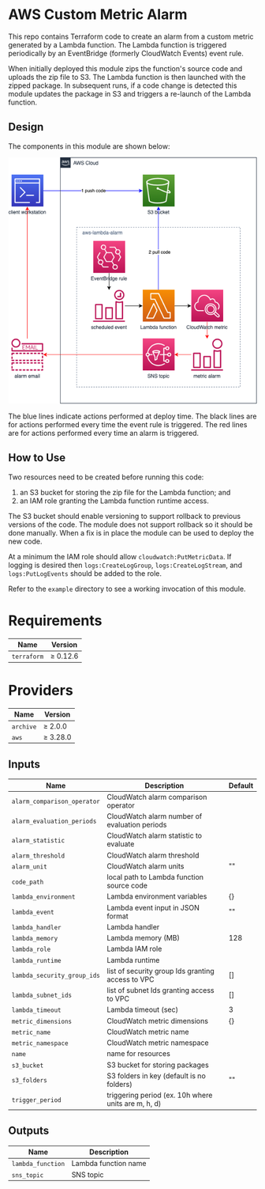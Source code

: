 # AWS Custom Metric Alarm

This repo contains Terraform code to create an alarm from a custom metric
generated by a Lambda function. The Lambda function is triggered periodically
by an EventBridge (formerly CloudWatch Events) event rule.

When initially deployed this module zips the function's source code and uploads
the zip file to S3. The Lambda function is then launched with the zipped
package. In subsequent runs, if a code change is detected this module updates
the package in S3 and triggers a re-launch of the Lambda function.

## Design

The components in this module are shown below:

![layout](https://raw.githubusercontent.com/conrad-mukai/terraform-aws-lambda-alarm/master/draw.io/aws-lambda-alarm.png)

The blue lines indicate actions performed at deploy time. The black lines are
for actions performed every time the event rule is triggered. The red lines are
for actions performed every time an alarm is triggered.

## How to Use

Two resources need to be created before running this code:
1. an S3 bucket for storing the zip file for the Lambda function; and
1. an IAM role granting the Lambda function runtime access.

The S3 bucket should enable versioning to support rollback to previous versions
of the code. The module does not support rollback so it should be done
manually. When a fix is in place the module can be used to deploy the new code.

At a minimum the IAM role should allow `cloudwatch:PutMetricData`. If logging
is desired then `logs:CreateLogGroup`, `logs:CreateLogStream`, and
`logs:PutLogEvents` should be added to the role.

Refer to the `example` directory to see a working invocation of this module.

# Requirements

| Name | Version |
| ---- | ------- |
| `terraform` | &ge; 0.12.6 |

# Providers

| Name | Version |
| ---- | ------- |
| `archive` | &ge; 2.0.0 |
| `aws` | &ge; 3.28.0 |

## Inputs

| Name | Description | Default |
| ---- | ----------- | ------- |
| `alarm_comparison_operator` | CloudWatch alarm comparison operator | |
| `alarm_evaluation_periods` | CloudWatch alarm number of evaluation periods | |
| `alarm_statistic` | CloudWatch alarm statistic to evaluate | |
| `alarm_threshold` | CloudWatch alarm threshold | |
| `alarm_unit` | CloudWatch alarm units | "" |
| `code_path` | local path to Lambda function source code | |
| `lambda_environment` | Lambda environment variables | {} |
| `lambda_event` | Lambda event input in JSON format | "" |
| `lambda_handler` | Lambda handler | |
| `lambda_memory` | Lambda memory (MB) | 128 |
| `lambda_role` | Lambda IAM role | |
| `lambda_runtime` | Lambda runtime | |
| `lambda_security_group_ids` | list of security group Ids granting access to VPC | [] |
| `lambda_subnet_ids` | list of subnet Ids granting access to VPC | [] |
| `lambda_timeout` | Lambda timeout (sec) | 3 |
| `metric_dimensions` | CloudWatch metric dimensions | {} |
| `metric_name` | CloudWatch metric name | |
| `metric_namespace` | CloudWatch metric namespace | |
| `name` | name for resources | |
| `s3_bucket` | S3 bucket for storing packages | |
| `s3_folders` | S3 folders in key (default is no folders) | "" |
| `trigger_period` | triggering period (ex. 10h where units are m, h, d) | |

## Outputs

| Name | Description |
| ---- | ----------- |
| `lambda_function` | Lambda function name |
| `sns_topic` | SNS topic |
